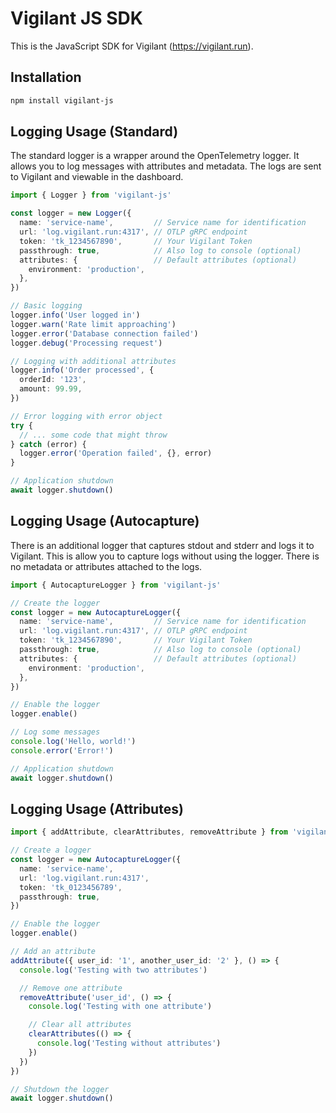# Vigilant JS SDK

This is the JavaScript SDK for Vigilant (https://vigilant.run).

## Installation

```bash
npm install vigilant-js
```

## Logging Usage (Standard)
The standard logger is a wrapper around the OpenTelemetry logger. It allows you to log messages with attributes and metadata. The logs are sent to Vigilant and viewable in the dashboard.

```typescript
import { Logger } from 'vigilant-js'

const logger = new Logger({
  name: 'service-name',         // Service name for identification
  url: 'log.vigilant.run:4317', // OTLP gRPC endpoint
  token: 'tk_1234567890',       // Your Vigilant Token
  passthrough: true,            // Also log to console (optional)
  attributes: {                 // Default attributes (optional)
    environment: 'production',
  },
})

// Basic logging
logger.info('User logged in')
logger.warn('Rate limit approaching')
logger.error('Database connection failed')
logger.debug('Processing request')

// Logging with additional attributes
logger.info('Order processed', {
  orderId: '123',
  amount: 99.99,
})

// Error logging with error object
try {
  // ... some code that might throw
} catch (error) {
  logger.error('Operation failed', {}, error)
}

// Application shutdown
await logger.shutdown()
```

## Logging Usage (Autocapture)
There is an additional logger that captures stdout and stderr and logs it to Vigilant. This is allow you to capture logs without using the logger. There is no metadata or attributes attached to the logs.

```typescript
import { AutocaptureLogger } from 'vigilant-js'

// Create the logger
const logger = new AutocaptureLogger({
  name: 'service-name',         // Service name for identification
  url: 'log.vigilant.run:4317', // OTLP gRPC endpoint
  token: 'tk_1234567890',       // Your Vigilant Token
  passthrough: true,            // Also log to console (optional)
  attributes: {                 // Default attributes (optional)
    environment: 'production',
  },
})

// Enable the logger
logger.enable()

// Log some messages 
console.log('Hello, world!')
console.error('Error!')

// Application shutdown
await logger.shutdown()
```

## Logging Usage (Attributes)

```typescript
import { addAttribute, clearAttributes, removeAttribute } from 'vigilant-js'

// Create a logger
const logger = new AutocaptureLogger({
  name: 'service-name',
  url: 'log.vigilant.run:4317',
  token: 'tk_0123456789',
  passthrough: true,
})

// Enable the logger
logger.enable()

// Add an attribute
addAttribute({ user_id: '1', another_user_id: '2' }, () => {
  console.log('Testing with two attributes')

  // Remove one attribute
  removeAttribute('user_id', () => {
    console.log('Testing with one attribute')

    // Clear all attributes
    clearAttributes(() => {
      console.log('Testing without attributes')
    })
  })
})

// Shutdown the logger
await logger.shutdown()
```
